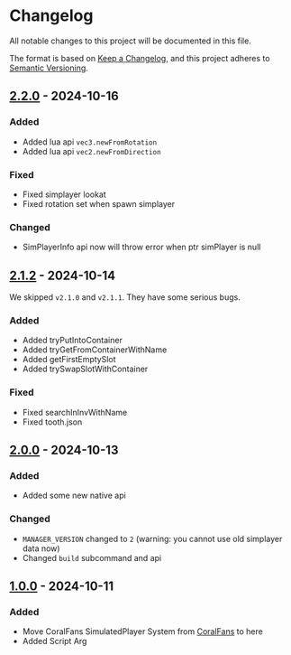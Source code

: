 # Changelog

All notable changes to this project will be documented in this file.

The format is based on [Keep a Changelog](https://keepachangelog.com/en/1.0.0/),
and this project adheres to [Semantic Versioning](https://semver.org/spec/v2.0.0.html).

## [2.2.0] - 2024-10-16

### Added

+ Added lua api `vec3.newFromRotation`
+ Added lua api `vec2.newFromDirection`

### Fixed

+ Fixed simplayer lookat
+ Fixed rotation set when spawn simplayer

### Changed

+ SimPlayerInfo api now will throw error when ptr simPlayer is null

## [2.1.2] - 2024-10-14

We skipped `v2.1.0` and `v2.1.1`. They have some serious bugs.

### Added

+ Added tryPutIntoContainer
+ Added tryGetFromContainerWithName
+ Added getFirstEmptySlot
+ Added trySwapSlotWithContainer

### Fixed

+ Fixed searchInInvWithName
+ Fixed tooth.json

## [2.0.0] - 2024-10-13

### Added

+ Added some new native api

### Changed

+ `MANAGER_VERSION` changed to `2` (warning: you cannot use old simplayer data now)
+ Changed `build` subcommand and api

## [1.0.0] - 2024-10-11

### Added

+ Move CoralFans SimulatedPlayer System from [CoralFans](https://github.com/CoralFans-Dev/CoralFans) to here
+ Added Script Arg

[2.2.0]: https://github.com/CoralFans-Dev/CFSP/compare/v2.1.2...v2.2.0
[2.1.2]: https://github.com/CoralFans-Dev/CFSP/compare/v2.0.0...v2.1.2
[2.0.0]: https://github.com/CoralFans-Dev/CFSP/compare/v1.0.0...v2.0.0
[1.0.0]: https://github.com/CoralFans-Dev/CFSP/releases/tag/v1.0.0
